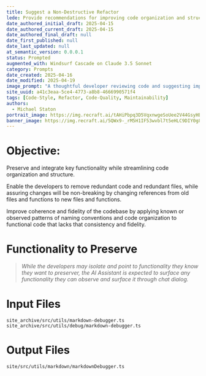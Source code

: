 ```yaml
---
title: Suggest a Non-Destructive Refactor
lede: Provide recommendations for improving code organization and structure while preserving functionality and maintaining existing patterns
date_authored_initial_draft: 2025-04-15
date_authored_current_draft: 2025-04-15
date_authored_final_draft: null
date_first_published: null
date_last_updated: null
at_semantic_version: 0.0.0.1
status: Prompted
augmented_with: Windsurf Cascade on Claude 3.5 Sonnet
category: Prompts
date_created: 2025-04-16
date_modified: 2025-04-19
image_prompt: "A thoughtful developer reviewing code and suggesting improvements, surrounded by branching diagrams and preserved legacy code, symbolizing careful, non-destructive refactoring."
site_uuid: a41c3eaa-5ce4-4773-a8b8-4666990571f4
tags: [Code-Style, Refactor, Code-Quality, Maintainability]
authors:
  - Michael Staton
portrait_image: https://img.recraft.ai/tAHiPbpq3D5VqxnwgeSoUee2V44GsyHBdguUjushaUU/rs:fit:1024:1820:0/raw:1/plain/abs://external/images/ed1a0f67-8433-412d-9195-81a65ca654d4
banner_image: https://img.recraft.ai/5QWx9-_rM5H1IF53wvbl7t5eHLC9DIY0g84-_q9GIOQ/rs:fit:1024:2048:0/raw:1/plain/abs://external/images/0c37993a-1190-449c-b99f-ce3410574356
---
```


# Objective:

Preserve and integrate key functionality while streamlining code organization and structure. 

Enable the developers to remove redundant code and redundant files, while assuring changes will be non-breaking by changing references from old files and functions to new files and functions.

Improve coherence and fidelity of the codebase by applying known or observed patterns of naming conventions and code organization to functional code that lacks that consistency and fidelity.  

# Functionality to Preserve
> _While the developers may isolate and point to functionality they know they want to preserver, the AI Assistant is expected to surface any functionality they can observe and surface it through chat dialog._

# Input Files

`site_archive/src/utils/markdown-debugger.ts`
`site_archive/src/utils/debug/markdown-debugger.ts`

# Output Files
`site/src/utils/markdown/markdownDebugger.ts`





